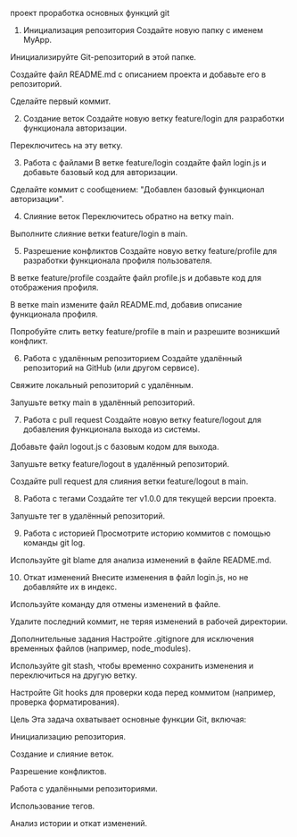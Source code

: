 проект проработка основных функций git

1. Инициализация репозитория
   Создайте новую папку с именем MyApp.

Инициализируйте Git-репозиторий в этой папке.

Создайте файл README.md с описанием проекта и добавьте его в репозиторий.

Сделайте первый коммит.

2. Создание веток
   Создайте новую ветку feature/login для разработки функционала авторизации.

Переключитесь на эту ветку.

3. Работа с файлами
   В ветке feature/login создайте файл login.js и добавьте базовый код для авторизации.

Сделайте коммит с сообщением: "Добавлен базовый функционал авторизации".

4. Слияние веток
   Переключитесь обратно на ветку main.

Выполните слияние ветки feature/login в main.

5. Разрешение конфликтов
   Создайте новую ветку feature/profile для разработки функционала профиля пользователя.

В ветке feature/profile создайте файл profile.js и добавьте код для отображения профиля.

В ветке main измените файл README.md, добавив описание функционала профиля.

Попробуйте слить ветку feature/profile в main и разрешите возникший конфликт.

6. Работа с удалённым репозиторием
   Создайте удалённый репозиторий на GitHub (или другом сервисе).

Свяжите локальный репозиторий с удалённым.

Запушьте ветку main в удалённый репозиторий.

7. Работа с pull request
   Создайте новую ветку feature/logout для добавления функционала выхода из системы.

Добавьте файл logout.js с базовым кодом для выхода.

Запушьте ветку feature/logout в удалённый репозиторий.

Создайте pull request для слияния ветки feature/logout в main.

8. Работа с тегами
   Создайте тег v1.0.0 для текущей версии проекта.

Запушьте тег в удалённый репозиторий.

9. Работа с историей
   Просмотрите историю коммитов с помощью команды git log.

Используйте git blame для анализа изменений в файле README.md.

10. Откат изменений
    Внесите изменения в файл login.js, но не добавляйте их в индекс.

Используйте команду для отмены изменений в файле.

Удалите последний коммит, не теряя изменений в рабочей директории.

Дополнительные задания
Настройте .gitignore для исключения временных файлов (например, node_modules).

Используйте git stash, чтобы временно сохранить изменения и переключиться на другую ветку.

Настройте Git hooks для проверки кода перед коммитом (например, проверка форматирования).

Цель
Эта задача охватывает основные функции Git, включая:

Инициализацию репозитория.

Создание и слияние веток.

Разрешение конфликтов.

Работа с удалёнными репозиториями.

Использование тегов.

Анализ истории и откат изменений.
